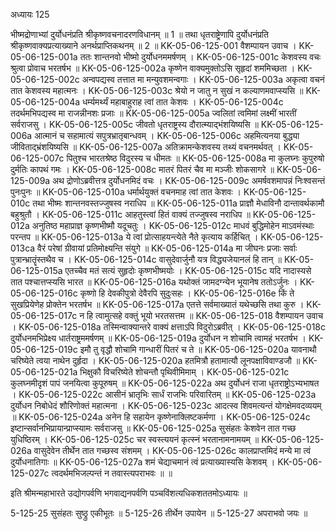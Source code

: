 अध्यायः 125

भीष्मद्रोणाभ्यां दुर्योधनंप्रति श्रीकृष्णवचनादरणविधानम् ॥ 1 ॥ तथा धृतराष्ट्रेणापि दुर्योधनंप्रति श्रीकृष्णवाक्यप्रत्याख्याने अनर्थप्राप्तिकथनम् ॥ 2 ॥
KK-05-06-125-001  	वैशम्पायन उवाच ।
KK-05-06-125-001a	ततः शान्तनवो भीष्मो दुर्योधनममर्षणम् ।
KK-05-06-125-001c	केशवस्य वचः श्रुत्वा प्रोवाच भरतर्षभ ॥
KK-05-06-125-002a	कृष्णेन वाक्यमुक्तोऽसि सृहृदां शममिच्छता ।
KK-05-06-125-002c	अन्वपद्यस्व तत्तात मा मन्युवशमन्वगाः ।
KK-05-06-125-003a	अकृत्वा वचनं तात केशवस्य महात्मनः ।
KK-05-06-125-003c	श्रेयो न जातु न सुखं न कल्याणमवाप्स्यसि ॥
KK-05-06-125-004a	धर्म्यमर्थ्यं महाबाहुराह त्वां तात केशवः ।
KK-05-06-125-004c	तदर्थमभिपद्यस्व मा राजन्नीनशः प्रजाः ॥
KK-05-06-125-005a	ज्वलितां त्वमिमां लक्ष्मीं भारतीं सर्वराजसु ।
KK-05-06-125-005c	जीवतो धृतराष्ट्रस्य दौरात्म्याद्भंशयिष्यसि ॥
KK-05-06-125-006a	आत्मानं च सहामात्यं सपुत्रभ्रातृबान्धवम् ।
KK-05-06-125-006c	अहमित्यनया बुद्ध्या जीविताद्भ्रंशयिष्यसि ॥
KK-05-06-125-007a	अतिक्रामन्केशवस्य तथ्यं वचनमर्थवत् ।
KK-05-06-125-007c	पितुश्च भारतश्रेष्ठ विदुरस्य च धीमतः ॥
KK-05-06-125-008a	मा कुलघ्नः कुपुरुषो दुर्मतिः कापथं गमः ।
KK-05-06-125-008c	मातरं पितरं चैव मा मञ्जीः शोकसागरे ॥
KK-05-06-125-009a	अथ द्रोणोऽब्रवीत्तत्र दुर्योधनमिदं वचः ।
KK-05-06-125-009c	अमर्षवशमापन्नं निःश्वसन्तं पुनःपुनः ॥
KK-05-06-125-010a	धर्मार्थयुक्तं वचनमाह त्वां तात केशवः ।
KK-05-06-125-010c	तथा भीष्मः शान्तनवस्तज्जुषस्व नराधिप ॥
KK-05-06-125-011a	प्राज्ञौ मेधाविनौ दान्तावर्थकामौ बहुश्रुतौ ।
KK-05-06-125-011c	आहतुस्त्वां हितं वाक्यं तज्जुषस्व नराधिप ॥
KK-05-06-125-012a	अनुतिष्ठ महाप्राज्ञ कृष्णभीष्मौ यदूचतुः ।
KK-05-06-125-012c	माधवं बुद्धिमोहेन माऽवमंस्थाः परन्तप ॥
KK-05-06-125-013a	ये त्वां प्रोत्साहयन्त्येते नैते कृत्याय कर्हिचित् ।
KK-05-06-125-013ca	वैरं परेषां ग्रीवायां प्रतिमोक्ष्यन्ति संयुगे ॥
KK-05-06-125-014a	मा जीघनः प्रजाः सर्वाः पुत्रान्भ्रातॄंस्तथैव च ।
KK-05-06-125-014c	वासुदेवार्जुनौ यत्र विद्ध्यजेयानलं हि तान् ॥
KK-05-06-125-015a	एतच्चैव मतं सत्यं सुहृदोः कृष्णभीष्मयोः ।
KK-05-06-125-015c	यदि नादास्यसे तात पश्चात्तप्स्यसि भारत ॥
KK-05-06-125-016a	यथोक्तं जामदग्न्येन भूयानेष ततोऽर्जुनः ।
KK-05-06-125-016c	कृष्णो हि देवकीपुत्रो देवैरपि सुदुःसहः ।
KK-05-06-125-016e 	किं ते सुखप्रियेणेह प्रोक्तेन भरतर्षभ ॥
KK-05-06-125-017a	एतत्ते सर्वमाख्यातं यथेच्छसि तथा कुरु ।
KK-05-06-125-017c	न हि त्वामुत्सहे वक्तुं भूयो भरतसत्तम ॥
KK-05-06-125-018  	वैशम्पायन उवाच ।
KK-05-06-125-018a	तस्मिन्वाक्यान्तरे वाक्यं क्षत्ताऽपि विदुरोऽब्रवीत् ।
KK-05-06-125-018c	दुर्योधनमभिप्रेक्ष्य धार्तराष्ट्रममर्षणम् ॥
KK-05-06-125-019a	दुर्योधन न शोचामि त्वामहं भरतर्षभ ।
KK-05-06-125-019c	इमौ तु वृद्धौ शोचामि गान्धारीं पितरं च ते ॥
KK-05-06-125-020a	यावनाथौ चरिष्येते त्वया नाथेन दुर्हृदा ।
KK-05-06-125-020a	हतमित्रौ हतामात्यौ लूनपक्षाविवाण्डजौ ॥
KK-05-06-125-021a	भिक्षुकौ विचरिष्येते शोचन्तौ पृथिवीमिमाम् ।
KK-05-06-125-021c	कुलघ्नमीदृशं पापं जनयित्वा कुपूरुषम् ॥
KK-05-06-125-022a	अथ दुर्योधनं राजा धृतराष्ट्रोऽभ्यभाषत ।
KK-05-06-125-022c	आसीनं भ्रातृभिः सार्धं राजभिः परिवारितम् ॥
KK-05-06-125-023a	दुर्योधन निबोधेदं शौरिणोक्तं महात्मना ।
KK-05-06-125-023c	आदत्स्व शिवमत्यन्तं योगक्षेमवदव्ययम् ॥
KK-05-06-125-024a	अनेन हि सहायेन कृष्णेनाक्लिष्टकर्मणा ।
KK-05-06-125-024c	इष्टान्सर्वानभिप्रायान्प्राप्स्यामः सर्वराजसु ॥
KK-05-06-125-025a	सुसंहतः केशवेन तात गच्छ युधिष्ठिरम् ।
KK-05-06-125-025c	चर स्वस्त्ययनं कृत्स्नं भरतानामनामयम् ॥
KK-05-06-125-026a	वासुदेवेन तीर्थेन तात गच्छस्व संशमम् ।
KK-05-06-125-026c	कालप्राप्तमिदं मन्ये मा त्वं दुर्योधनातिगाः ॥
KK-05-06-125-027a	शमं चेद्याचमानं त्वं प्रत्याख्यास्यसि केशवम् ।
KK-05-06-125-027c	त्वदर्थमभिजल्पन्तं न तवास्त्यपराभवः ॥ ॥

इति श्रीमन्महाभारते उद्योगपर्वणि भगवाद्यनपर्वणि पञ्चविंशत्यधिकशततमोऽध्यायः ॥

5-125-25 सुसंहतः सुष्ठ्रु एकीभूतः ॥ 5-125-26 तीर्थेन उपायेन ॥ 5-125-27 अपराभवो जयः ॥
